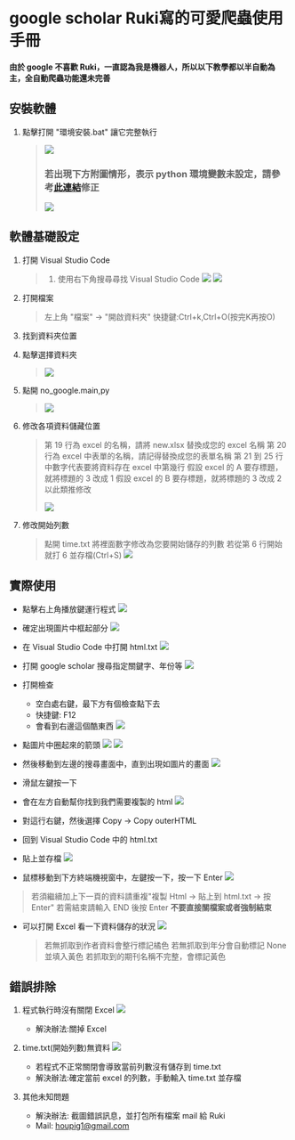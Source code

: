 # google scholar Ruki寫的可愛爬蟲使用手冊

**由於 google 不喜歡 Ruki，一直認為我是機器人，所以以下教學都以半自動為主，全自動爬蟲功能還未完善**

## 安裝軟體
1. 點擊打開 "環境安裝.bat" 讓它完整執行
    >![](https://i.imgur.com/R9cMj3w.png)
    > ### 若出現下方附圖情形，表示 python 環境變數未設定，請參考[此連結](https://ithelp.ithome.com.tw/articles/10257693)修正
    > ![](https://i.imgur.com/R2ZxBNQ.png)

## 軟體基礎設定
1. 打開 Visual Studio Code
    > 1. 使用右下角搜尋尋找 Visual Studio Code
    > ![](https://i.imgur.com/qUq0seq.png)
    > ![](https://i.imgur.com/4wgeQhq.png)
    > 
2. 打開檔案
     > 左上角 "檔案" -> "開啟資料夾"
     > 快捷鍵:Ctrl+k,Ctrl+O(按完K再按O)
3. 找到資料夾位置
4. 點擊選擇資料夾 
    > ![](https://i.imgur.com/xJ4nrJ2.png)
5. 點開 no_google.main,py
    > ![](https://i.imgur.com/7uTeZXJ.png)
    
6. 修改各項資料儲藏位置
    > 第 19 行為 excel 的名稱，請將 new.xlsx 替換成您的 excel 名稱
    > 第 20 行為 excel 中表單的名稱，請記得替換成您的表單名稱
    > 第 21 到 25 行中數字代表要將資料存在 excel 中第幾行
    > 假設 excel 的 A 要存標題，就將標題的 3 改成 1
    > 假設 excel 的 B 要存標題，就將標題的 3 改成 2
    > 以此類推修改
    > 
    > ![](https://i.imgur.com/sgyP8M9.png)

7. 修改開始列數
    > 點開 time.txt
    > 將裡面數字修改為您要開始儲存的列數
    > 若從第 6 行開始就打 6 並存檔(Ctrl+S)
    > ![](https://i.imgur.com/ogbbGsH.png)

## 實際使用
- 點擊右上角播放鍵運行程式
     ![](https://i.imgur.com/DODGWua.png)
- 確定出現圖片中框起部分
     ![](https://i.imgur.com/KnN2A4c.png)
- 在 Visual Studio Code 中打開 html.txt
    ![](https://i.imgur.com/OFlcIQM.png) 
- 打開 google scholar 搜尋指定關鍵字、年份等
    ![](https://i.imgur.com/ZxFSiXG.png)
- 打開檢查
    - 空白處右鍵，最下方有個檢查點下去
    - 快捷鍵: F12
    - 會看到右邊這個酷東西
     ![](https://i.imgur.com/m4jUGx2.png)
- 點圖片中圈起來的箭頭
 ![](https://i.imgur.com/hruZ62g.png)
 ![](https://i.imgur.com/AuNROlo.png)
- 然後移動到左邊的搜尋畫面中，直到出現如圖片的畫面
 ![](https://i.imgur.com/yqzpIBZ.png)
 
- 滑鼠左鍵按一下

- 會在左方自動幫你找到我們需要複製的 html
 ![](https://i.imgur.com/c95m7EU.png)

- 對這行右鍵，然後選擇 Copy -> Copy outerHTML
- 回到 Visual Studio Code 中的 html.txt
- 貼上並存檔
 ![](https://i.imgur.com/MKKQvSu.png)

- 鼠標移動到下方終端機視窗中，左鍵按一下，按一下 Enter
 ![](https://i.imgur.com/bI0zdym.png)

> 若須繼續加上下一頁的資料請重複"複製 Html -> 貼上到 html.txt -> 按 Enter"
> 若需結束請輸入 END 後按 Enter
> **不要直接關檔案或者強制結束**

- 可以打開 Excel 看一下資料儲存的狀況
 ![](https://i.imgur.com/7ROm9QO.png)
    > 若無抓取到作者資料會整行標記橘色
    > 若無抓取到年分會自動標記 None 並填入黃色
    > 若抓取到的期刊名稱不完整，會標記黃色
    
## 錯誤排除
1. 程式執行時沒有關閉 Excel
![](https://i.imgur.com/6qt6TaT.png)
    - 解決辦法:關掉 Excel
    
2. time.txt(開始列數)無資料
![](https://i.imgur.com/9kGEVlB.png)
    - 若程式不正常關閉會導致當前列數沒有儲存到 time.txt
    - 解決辦法:確定當前 excel 的列數，手動輸入 time.txt 並存檔

3. 其他未知問題
    - 解決辦法: 截圖錯誤訊息，並打包所有檔案 mail 給 Ruki
    - Mail: houpig1@gmail.com
